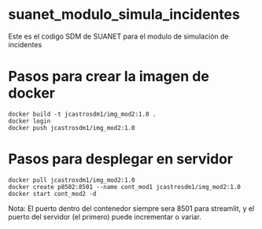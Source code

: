 # suanet_modulo_simula_incidentes
Este es el codigo SDM de SUANET para el modulo de simulación de incidentes

# Pasos para crear la imagen de docker
    docker build -t jcastrosdm1/img_mod2:1.0 .
    docker login
    docker push jcastrosdm1/img_mod2:1.0

# Pasos para desplegar en servidor
    docker pull jcastrosdm1/img_mod2:1.0
    docker create p8502:8501 --name cont_mod1 jcastrosdm1/img_mod2:1.0
    docker start cont_mod2 -d

Nota: El puerto dentro del contenedor siempre sera 8501 para streamlit, y el puerto del servidor (el primero) puede incrementar o variar.
